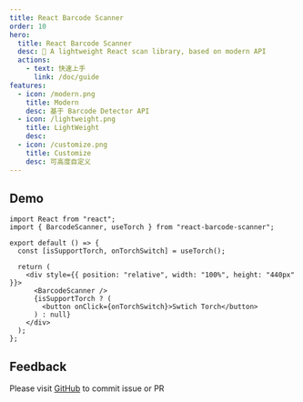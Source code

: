 ```yaml
---
title: React Barcode Scanner
order: 10
hero:
  title: React Barcode Scanner
  desc: 📖 A lightweight React scan library, based on modern API
  actions:
    - text: 快速上手
      link: /doc/guide
features:
  - icon: /modern.png
    title: Modern
    desc: 基于 Barcode Detector API
  - icon: /lightweight.png
    title: LightWeight
    desc:
  - icon: /customize.png
    title: Customize
    desc: 可高度自定义
---
```


## Demo

```tsx
import React from "react";
import { BarcodeScanner, useTorch } from "react-barcode-scanner";

export default () => {
  const [isSupportTorch, onTorchSwitch] = useTorch();

  return (
    <div style={{ position: "relative", width: "100%", height: "440px" }}>
      <BarcodeScanner />
      {isSupportTorch ? (
        <button onClick={onTorchSwitch}>Swtich Torch</button>
      ) : null}
    </div>
  );
};
```

## Feedback

Please visit [GitHub](https://github.com/preflower/react-barcode-scanner) to commit issue or PR
